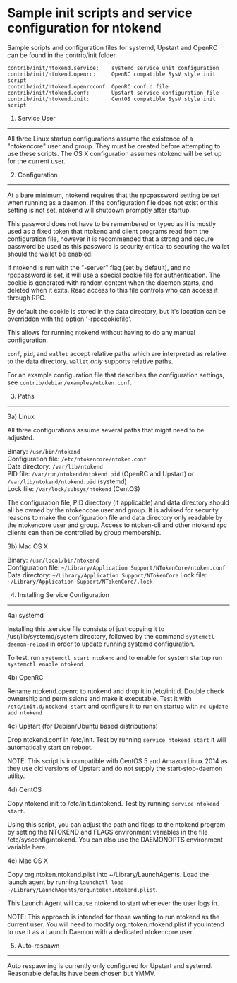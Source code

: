 Sample init scripts and service configuration for ntokend
==========================================================

Sample scripts and configuration files for systemd, Upstart and OpenRC
can be found in the contrib/init folder.

    contrib/init/ntokend.service:    systemd service unit configuration
    contrib/init/ntokend.openrc:     OpenRC compatible SysV style init script
    contrib/init/ntokend.openrcconf: OpenRC conf.d file
    contrib/init/ntokend.conf:       Upstart service configuration file
    contrib/init/ntokend.init:       CentOS compatible SysV style init script

1. Service User
---------------------------------

All three Linux startup configurations assume the existence of a "ntokencore" user
and group.  They must be created before attempting to use these scripts.
The OS X configuration assumes ntokend will be set up for the current user.

2. Configuration
---------------------------------

At a bare minimum, ntokend requires that the rpcpassword setting be set
when running as a daemon.  If the configuration file does not exist or this
setting is not set, ntokend will shutdown promptly after startup.

This password does not have to be remembered or typed as it is mostly used
as a fixed token that ntokend and client programs read from the configuration
file, however it is recommended that a strong and secure password be used
as this password is security critical to securing the wallet should the
wallet be enabled.

If ntokend is run with the "-server" flag (set by default), and no rpcpassword is set,
it will use a special cookie file for authentication. The cookie is generated with random
content when the daemon starts, and deleted when it exits. Read access to this file
controls who can access it through RPC.

By default the cookie is stored in the data directory, but it's location can be overridden
with the option '-rpccookiefile'.

This allows for running ntokend without having to do any manual configuration.

`conf`, `pid`, and `wallet` accept relative paths which are interpreted as
relative to the data directory. `wallet` *only* supports relative paths.

For an example configuration file that describes the configuration settings,
see `contrib/debian/examples/ntoken.conf`.

3. Paths
---------------------------------

3a) Linux

All three configurations assume several paths that might need to be adjusted.

Binary:              `/usr/bin/ntokend`  
Configuration file:  `/etc/ntokencore/ntoken.conf`  
Data directory:      `/var/lib/ntokend`  
PID file:            `/var/run/ntokend/ntokend.pid` (OpenRC and Upstart) or `/var/lib/ntokend/ntokend.pid` (systemd)  
Lock file:           `/var/lock/subsys/ntokend` (CentOS)  

The configuration file, PID directory (if applicable) and data directory
should all be owned by the ntokencore user and group.  It is advised for security
reasons to make the configuration file and data directory only readable by the
ntokencore user and group.  Access to ntoken-cli and other ntokend rpc clients
can then be controlled by group membership.

3b) Mac OS X

Binary:              `/usr/local/bin/ntokend`  
Configuration file:  `~/Library/Application Support/NTokenCore/ntoken.conf`  
Data directory:      `~/Library/Application Support/NTokenCore`
Lock file:           `~/Library/Application Support/NTokenCore/.lock`

4. Installing Service Configuration
-----------------------------------

4a) systemd

Installing this .service file consists of just copying it to
/usr/lib/systemd/system directory, followed by the command
`systemctl daemon-reload` in order to update running systemd configuration.

To test, run `systemctl start ntokend` and to enable for system startup run
`systemctl enable ntokend`

4b) OpenRC

Rename ntokend.openrc to ntokend and drop it in /etc/init.d.  Double
check ownership and permissions and make it executable.  Test it with
`/etc/init.d/ntokend start` and configure it to run on startup with
`rc-update add ntokend`

4c) Upstart (for Debian/Ubuntu based distributions)

Drop ntokend.conf in /etc/init.  Test by running `service ntokend start`
it will automatically start on reboot.

NOTE: This script is incompatible with CentOS 5 and Amazon Linux 2014 as they
use old versions of Upstart and do not supply the start-stop-daemon utility.

4d) CentOS

Copy ntokend.init to /etc/init.d/ntokend. Test by running `service ntokend start`.

Using this script, you can adjust the path and flags to the ntokend program by
setting the NTOKEND and FLAGS environment variables in the file
/etc/sysconfig/ntokend. You can also use the DAEMONOPTS environment variable here.

4e) Mac OS X

Copy org.ntoken.ntokend.plist into ~/Library/LaunchAgents. Load the launch agent by
running `launchctl load ~/Library/LaunchAgents/org.ntoken.ntokend.plist`.

This Launch Agent will cause ntokend to start whenever the user logs in.

NOTE: This approach is intended for those wanting to run ntokend as the current user.
You will need to modify org.ntoken.ntokend.plist if you intend to use it as a
Launch Daemon with a dedicated ntokencore user.

5. Auto-respawn
-----------------------------------

Auto respawning is currently only configured for Upstart and systemd.
Reasonable defaults have been chosen but YMMV.
